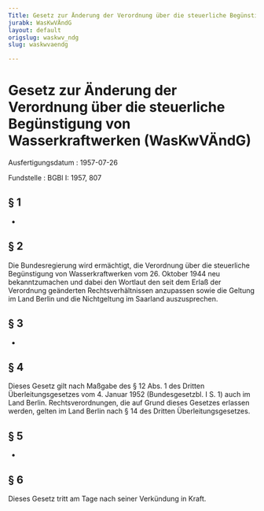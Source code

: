 ```yaml
---
Title: Gesetz zur Änderung der Verordnung über die steuerliche Begünstigung von Wasserkraftwerken
jurabk: WasKwVÄndG
layout: default
origslug: waskwv_ndg
slug: waskwvaendg

---
```


# Gesetz zur Änderung der Verordnung über die steuerliche Begünstigung von Wasserkraftwerken (WasKwVÄndG)

Ausfertigungsdatum
:   1957-07-26

Fundstelle
:   BGBl I: 1957, 807

## § 1

-

## § 2

Die Bundesregierung wird ermächtigt, die Verordnung über die
steuerliche Begünstigung von Wasserkraftwerken vom 26. Oktober 1944
neu bekanntzumachen und dabei den Wortlaut den seit dem Erlaß der
Verordnung geänderten Rechtsverhältnissen anzupassen sowie die Geltung
im Land Berlin
und die Nichtgeltung im Saarland auszusprechen.

## § 3

-

## § 4

Dieses Gesetz gilt nach Maßgabe des § 12 Abs. 1 des Dritten
Überleitungsgesetzes vom 4. Januar 1952 (Bundesgesetzbl. I S. 1) auch
im Land Berlin. Rechtsverordnungen, die auf Grund dieses Gesetzes
erlassen werden, gelten im Land Berlin nach § 14 des Dritten
Überleitungsgesetzes.

## § 5

-

## § 6

Dieses Gesetz tritt am Tage nach seiner Verkündung in Kraft.

